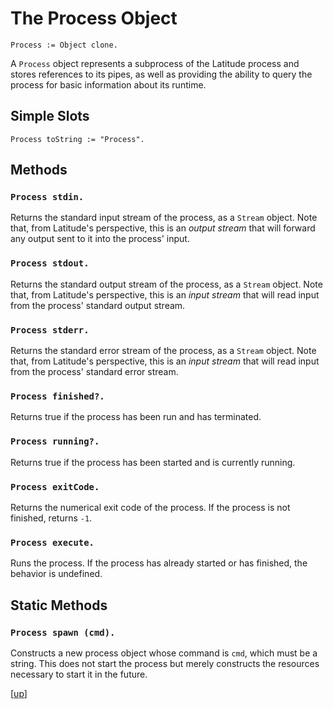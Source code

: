 
# The Process Object

    Process := Object clone.

A `Process` object represents a subprocess of the Latitude process and
stores references to its pipes, as well as providing the ability to
query the process for basic information about its runtime.

## Simple Slots

    Process toString := "Process".

## Methods

### `Process stdin.`

Returns the standard input stream of the process, as a `Stream`
object. Note that, from Latitude's perspective, this is an *output
stream* that will forward any output sent to it into the process'
input.

### `Process stdout.`

Returns the standard output stream of the process, as a `Stream`
object. Note that, from Latitude's perspective, this is an *input
stream* that will read input from the process' standard output stream.

### `Process stderr.`

Returns the standard error stream of the process, as a `Stream`
object. Note that, from Latitude's perspective, this is an *input
stream* that will read input from the process' standard error stream.

### `Process finished?.`

Returns true if the process has been run and has terminated.

### `Process running?.`

Returns true if the process has been started and is currently running.

### `Process exitCode.`

Returns the numerical exit code of the process. If the process is not
finished, returns `-1`.

### `Process execute.`

Runs the process. If the process has already started or has finished,
the behavior is undefined.

## Static Methods

### `Process spawn (cmd).`

Constructs a new process object whose command is `cmd`, which must be
a string. This does not start the process but merely constructs the
resources necessary to start it in the future.

[[up](.)]

